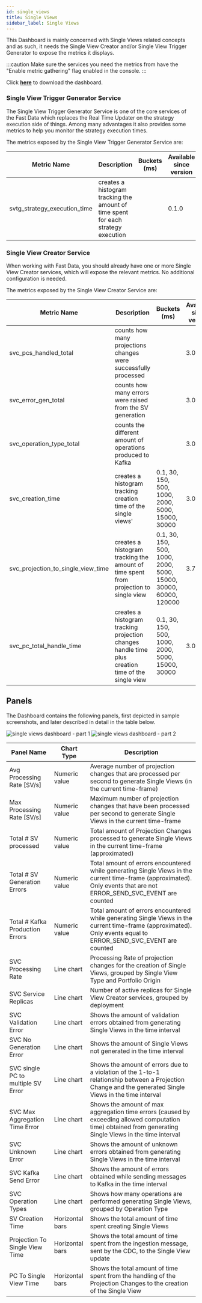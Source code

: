 ```yaml
---
id: single_views
title: Single Views
sidebar_label: Single Views
---
```


This Dashboard is mainly concerned with Single Views related concepts and as such, it needs the Single View Creator and/or Single View Trigger Generator to expose the metrics it displays.

:::caution
Make sure the services you need the metrics from have the "Enable metric gathering" flag enabled in the console.
:::

Click <a download target="_blank" href="/docs_files_to_download/single-view-creator.json">**here**</a> to download the dashboard.

### Single View Trigger Generator Service

The Single View Trigger Generator Service is one of the core services of the Fast Data which replaces the Real Time Updater on the strategy execution side of things. 
Among many advantages it also provides some metrics to help you monitor the strategy execution times.

The metrics exposed by the Single View Trigger Generator Service are:

| Metric Name                  | Description                                                                       | Buckets (ms) | Available since version |
| ---------------------------- | --------------------------------------------------------------------------------- | ------------ | ----------------------- |
| svtg_strategy_execution_time | creates a histogram tracking the amount of time spent for each strategy execution |              | 0.1.0                   |

### Single View Creator Service

When working with Fast Data, you should already have one or more Single View Creator services, which will expose the relevant metrics. No additional configuration is needed.

The metrics exposed by the Single View Creator Service are:

| Metric Name                        | Description                                                                                       | Buckets (ms)                                                     | Available since version |
| ---------------------------------- | ------------------------------------------------------------------------------------------------- | ---------------------------------------------------------------- | ----------------------- |
| svc_pcs_handled_total              | counts how many projections changes were successfully processed                                   |                                                                  | 3.0.0                   |
| svc_error_gen_total                | counts how many errors were raised from the SV generation                                         |                                                                  | 3.0.0                   |
| svc_operation_type_total           | counts the different amount of operations produced to Kafka                                       |                                                                  | 3.0.0                   |
| svc_creation_time                  | creates a histogram tracking creation time of the single views'                                   | 0.1, 30, 150, 500, 1000, 2000, 5000, 15000, 30000                | 3.0.0                   |
| svc_projection_to_single_view_time | creates a histogram tracking the amount of time spent from projection to single view              | 0.1, 30, 150, 500, 1000, 2000, 5000, 15000, 30000, 60000, 120000 | 3.7.2                   |
| svc_pc_total_handle_time           | creates a histogram tracking projection changes handle time plus creation time of the single view | 0.1, 30, 150, 500, 1000, 2000, 5000, 15000, 30000                | 3.0.0                   |

## Panels

The Dashboard contains the following panels, first depicted in sample screenshots, and later described in detail in the table below.

![single views dashboard - part 1](../../img/dashboards/single_view_creator_1.png)
![single views dashboard - part 2](../../img/dashboards/single_view_creator_2.png)

| Panel Name                         | Chart Type      | Description                                                                                                                                                          |
| ---------------------------------- | --------------- | -------------------------------------------------------------------------------------------------------------------------------------------------------------------- |
| Avg Processing Rate [SV/s]         | Numeric value   | Average number of projection changes that are processed per second to generate Single Views (in the current time-frame)                                              | `svc_pcs_handled_total`              |
| Max Processing Rate [SV/s]         | Numeric value   | Maximum number of projection changes that have been processed per second to generate Single Views in the current time-frame                                          | `svc_pcs_handled_total`              |
| Total # SV processed               | Numeric value   | Total amount of Projection Changes processed to generate Single Views in the current time-frame (approximated)                                                       | `svc_pcs_handled_total`              |
| Total # SV Generation Errors       | Numeric value   | Total amount of errors encountered while generating Single Views in the current time-frame (approximated). Only events that are not ERROR_SEND_SVC_EVENT are counted | `svc_error_gen_total`                |
| Total # Kafka Production Errors    | Numeric value   | Total amount of errors encountered while generating Single Views in the current time-frame (approximated). Only events equal to ERROR_SEND_SVC_EVENT are counted     | `svc_operation_type_total`           |
| SVC Processing Rate                | Line chart      | Processing Rate of projection changes for the creation of Single Views, grouped by Single View Type and Portfolio Origin                                             | `svc_pcs_handled_total`              |
| SVC Service Replicas               | Line chart      | Number of active replicas for Single View Creator services, grouped by deployment                                                                                    |                                      |
| SVC Validation Error               | Line chart      | Shows the amount of validation errors obtained from generating Single Views in the time interval                                                                     | `svc_error_gen_total`                |
| SVC No Generation Error            | Line chart      | Shows the amount of Single Views not generated in the time interval                                                                                                  | `svc_error_gen_total`                |
| SVC single PC to multiple SV Error | Line chart      | Shows the amount of errors due to a violation of the 1-to-1 relationship between a Projection Change and the generated Single Views in the time interval             | `svc_error_gen_total`                |
| SVC Max Aggregation Time Error     | Line chart      | Shows the amount of max aggregation time errors (caused by exceeding allowed computation time) obtained from generating Single Views in the time interval            | `svc_error_gen_total`                |
| SVC Unknown Error                  | Line chart      | Shows the amount of unknown errors obtained from generating Single Views in the time interval                                                                        | `svc_error_gen_total`                |
| SVC Kafka Send Error               | Line chart      | Shows the amount of errors obtained while sending messages to Kafka in the time interval                                                                             | `svc_error_gen_total`                |
| SVC Operation Types                | Line chart      | Shows how many operations are performed generating Single Views, grouped by Operation Type                                                                           | `svc_error_gen_total`                |
| SV Creation Time                   | Horizontal bars | Shows the total amount of time spent creating Single Views                                                                                                           | `svc_creation_time`                  |
| Projection To Single View Time     | Horizontal bars | Shows the total amount of time spent from the ingestion message, sent by the CDC, to the Single View update                                                          | `svc_pc_total_handle_time`           |
| PC To Single View Time             | Horizontal bars | Shows the total amount of time spent from the handling of the Projection Changes to the creation of the Single View                                                  | `svc_projection_to_single_view_time` |

